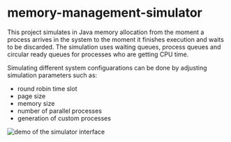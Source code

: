 # memory-management-simulator

This project simulates in Java memory allocation from the moment a process arrives in the system to the moment it finishes execution and waits to be discarded. The simulation uses waiting queues, process queues and circular ready queues for processes who are getting CPU time.

Simulating different system configuarations can be done by adjusting simulation parameters such as:
- round robin time slot
- page size
- memory size
- number of parallel processes
- generation of custom processes

![demo of the simulator interface](https://github.com/andreivoda/memory-management-simulator/blob/master/demo.png?raw=true)
